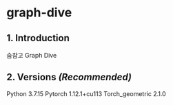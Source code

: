 # graph-dive

## 1. Introduction
숨참고 Graph Dive

## 2. Versions *(Recommended)*
Python 3.7.15
Pytorch 1.12.1+cu113
Torch_geometric 2.1.0